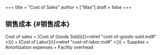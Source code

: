 +++
title = "Cost of Sales"
author = ["Max"]
draft = false
+++

## 销售成本 {#销售成本}

Cost of sales = [Cost of Goods Sold]({{<relref "cost-of-goods-sold.md#" >}}) + [Cost of Labur]({{<relref "cost-of-labor.md#" >}}) + Supplies + Amortization expenses + Facility overhead
